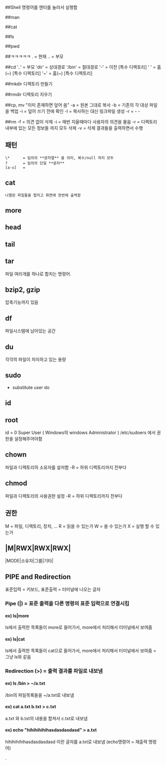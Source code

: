 ##Shell
명령어를 엔터를 눌러서 실행함

##man

##cat

##ls

##pwd

##ㅋㅋㅋㅋㅋ
. = 현재
.. = 부모

##cd
    '..'    = 부모
    'dir'   = 상대경로
    '/bin'  = 절대경로
    '-'     = 이전    [특수 디렉토리]
    ' '     = 홈(~)  [특수 디렉토리]
    '~'     = 홈(~)  [특수 디렉토리]

##mkdir
디렉토리 만들기

##rmdir
디렉토리 지우기

##cp, mv
"이미 존재하면 덮어 씀"
    -a  = 원본 그대로 복사
    -b  = 기존의 각 대상 파일을 백업
    -i  = 덮어 쓰기 전에 확인
    -l  = 복사하는 대신 링크파일 생성
    -r  =
    -
    -

##rm
    -f  = 의견 없이 삭제
    -i  = 매번 지울때마다 사용자의 의견을 물음
    -r  = 디렉토리 내부에 있는 모든 정보들 까지 모두 삭제
    -v  = 삭제 결과들을 출력하면서 수행

## 패턴
    \*      = 임의의 **문자열** 을 의미, 복수/null 까지 모두
    ?       = 임의의 단일 **문자**
    [a-s]   =

## cat
    나열된 파일들을 합치고 화면에 한번에 출력함

## more

## head

## tail

## tar
파일 여러개를 하나로 합치는 명령어.

## bzip2, gzip
압축기능까지 있음

## df
파일시스템에 남아있는 공간

## du
각각의 파일이 차지하고 있는 용량

## sudo
- substitute user do

## id

## root
id = 0
Super User ( Windows의 windows Administrator )
/etc/sudoers 에서 권한을 설정해주어야함


## chown
파일과 디렉토리의 소유자를 설저함
-R  = 하위 디렉토리까지 전부다

## chmod
파일과 디렉토리의 사용권한 설정
-R  = 하위 디렉토리까지 전부다

## 권한
M   = 파일, 디렉토리, 장치, ...
R   = 읽을 수 있는가
W   = 쓸 수 있는가
X   = 실행 할 수 있는가

|M|RWX|RWX|RWX|
---------------
|MODE|소유자|그룹|기타|


## PIPE and Redirection
표준입력 = 키보드,
표준출력 = 터미널에 나오는 글자

### Pipe (|) = 표준 출력을 다른 명령의 표준 입력으로 연결시킴

#### ex) ls|more
ls에서 출력한 목록들이 more로 들어가서, more에서 처리해서 터미널에서 보여줌

#### ex) ls|cat
ls에서 출력한 목록들이 cat으로 들어가서, more에서 처리해서 터미널에서 보여줌 = 그냥 ls와 같음

### Redirection (>) = 출력 결과를 파일로 내보냄
#### ex) ls /bin > ~/a.txt
/bin의 파일목록들을 ~/a.txt로 내보냄
#### ex) cat a.txt b.txt > c.txt
a.txt 와 b.txt의 내용을 합쳐서 c.txt로 내보냄
#### ex) echo "hihihihihihasdasdasdasd" > a.txt
hihihihihihasdasdasdasd 이란 글자를 a.txt로 내보냄
(echo명령어 = 재출력 명령어)



























.
